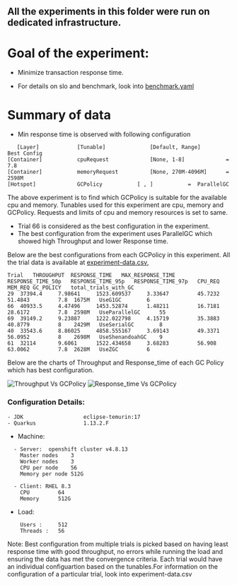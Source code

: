 ## All the experiments in this folder were run on dedicated infrastructure.

# Goal of the experiment:
- Minimize transaction response time.

- For details on slo and benchmark, look into [benchmark.yaml](benchmark.yaml)

# Summary of data
- Min response time is observed with following configuration
```
   [Layer]            [Tunable]              [Default, Range]      Best Config
[Container] 	      cpuRequest             [None, 1-8]             =    7.8
[Container]           memoryRequest          [None, 270M-4096M]      =  2598M
[Hotspot]             GCPolicy		     [ , ]		     =  ParallelGC

```
The above experiment is to find which GCPolicy is suitable for the available cpu and memory. Tunables used for this experiment are cpu, memory and GCPolicy. Requests and limits of cpu and memory resources is set to same.

- Trial 66 is considered as the best configuration in the experiment.
- The best configuration from the experiment uses ParallelGC which showed high Throughput and lower Response time.


Below are the best configurations from each GCPolicy in this experiment. All the trial data is available at [experiment-data.csv](experiment-data.csv), 

```
Trial	THROUGHPUT	RESPONSE_TIME	MAX_RESPONSE_TIME	RESPONSE_TIME_50p	RESPONSE_TIME_95p	RESPONSE_TIME_97p	CPU_REQ	MEM_REQ	GC_POLICY	total_trials_with_GC
29	37394.4		7.98641		1523.609537		3.33647			45.7232			51.4843			7.8	 1675M 	 UseG1GC 		6
66	40933.5		4.47496		1453.52874		1.48211			16.7181			28.6172			7.8	 2598M 	 UseParallelGC 		55
69	39149.2		9.23887		1222.022798		4.15719			35.3883			40.8779			8	 2429M 	 UseSerialGC 		8
40	33543.6		8.86025		4858.555167		3.69143			49.3371			56.0952			8	 2698M 	 UseShenandoahGC 	9
61	32114		9.6061		1522.434658		3.68283			56.908			63.0062			7.8	 2628M 	 UseZGC 		6

```

Below are the charts of Throughput and Response_time of each GC Policy which has best configuration.

![Throughput Vs GCPolicy](https://user-images.githubusercontent.com/17760990/166127781-f989bdeb-1f72-4c43-b0c3-2fcad387df39.png)
![Response_time Vs GCPolicy](https://user-images.githubusercontent.com/17760990/166127788-f85d3fac-9c17-41dc-a02d-6fad903d2a3f.png)



### Configuration Details:
```
- JDK                   eclipse-temurin:17
- Quarkus               1.13.2.F
```
- Machine: 
```
  - Server:  openshift cluster v4.8.13
    Master nodes	3
    Worker nodes	3
    CPU per node	56
    Memory per node	512G

  - Client: RHEL 8.3
    CPU  		64
    Memory 		512G  
```
- Load: 
```
 	Users :		512
	Threads :	56
```


Note: Best configuration from multiple trials is picked based on having least response time with good throughput, no errors while running the load and ensuring the data has met the convergence criteria.
Each trial would have an individual configuartion based on the tunables.For information on the configuration of a particular trial, look into experiment-data.csv
